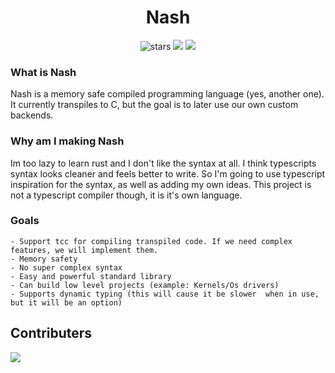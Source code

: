 <div style="text-align:center;">
<h1>Nash</h1>
<img src="https://img.shields.io/github/stars/nash-project/nash?label=Stars" alt="stars">
<img src="https://img.shields.io/github/issues/nash-project/nash?color=green">
<img src="https://img.shields.io/github/contributors/nash-project/nash">
</div>

### What is Nash

Nash is a memory safe compiled programming language (yes, another one). It currently transpiles to C, but the goal is to later use our own custom backends.

### Why am I making Nash

Im too lazy to learn rust and I don't like the syntax at all. I think typescripts syntax looks cleaner and feels better to write. So I'm going to use typescript inspiration for the syntax, as well as adding my own ideas. This project is not a typescript compiler though, it is it's own language.

### Goals

    - Support tcc for compiling transpiled code. If we need complex features, we will implement them.
    - Memory safety
    - No super complex syntax
    - Easy and powerful standard library
    - Can build low level projects (example: Kernels/Os drivers)
    - Supports dynamic typing (this will cause it be slower  when in use, but it will be an option)

## Contributers

<a href = "https://github.com/madushadhanushka/simple-sqlite/graphs/contributors">
  <img src = "https://contrib.rocks/image?repo=nash-project/nash"/>
</a>
